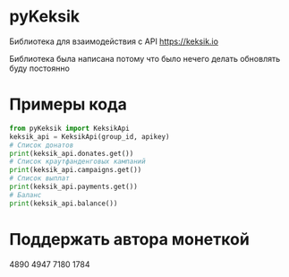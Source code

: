 # pyKeksik
Библиотека для взаимодействия с API https://keksik.io

Библиотека была написана потому что было нечего делать
обновлять буду постоянно

# Примеры кода
```python
from pyKeksik import KeksikApi
keksik_api = KeksikApi(group_id, apikey)
# Список донатов
print(keksik_api.donates.get())
# Список краутфанденговых кампаний
print(keksik_api.campaigns.get())
# Список выплат
print(keksik_api.payments.get())
# Баланс
print(keksik_api.balance())
```
# Поддержать автора монеткой
 4890 4947 7180 1784
